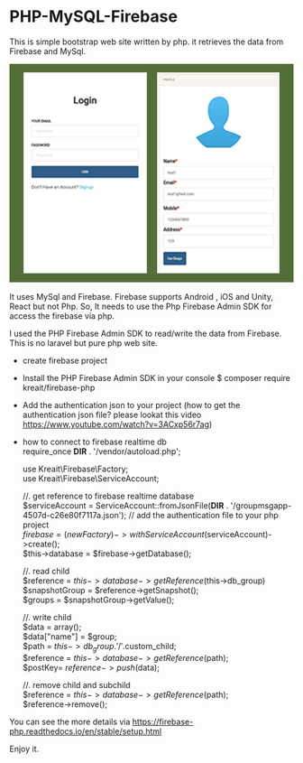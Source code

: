 # PHP-MySQL-Firebase
This is simple bootstrap web site written by php. it retrieves the data from Firebase and MySql.

![Sceenshot](images/screen3.png)

It uses MySql and Firebase.
Firebase supports Android , iOS and Unity, React but not Php.
So, It needs to use the Php Firebase Admin SDK for access the firebase via php.

I used the PHP Firebase Admin SDK to read/write the data from Firebase.
This is no laravel but pure php web site.

- create firebase project 

- Install the PHP Firebase Admin SDK in your console
  $ composer require kreait/firebase-php
  
- Add the authentication json to your project 
  (how to get the authentication json file? please lookat this video https://www.youtube.com/watch?v=3ACxp56r7ag)
  
- how to connect to firebase realtime db <br>
  require_once __DIR__ . '/vendor/autoload.php';<br>
  
  use Kreait\Firebase\Factory; <br>
  use Kreait\Firebase\ServiceAccount; <br>
  
  //. get reference to firebase realtime database <br>
  $serviceAccount = ServiceAccount::fromJsonFile(__DIR__ . '/groupmsgapp-4507d-c26e80f7117a.json'); // add the authentication file to your php project <br>
  $firebase = (new Factory)->withServiceAccount($serviceAccount)->create(); <br>
  $this->database = $firebase->getDatabase(); <br>
  
  //. read child <br>
  $reference = $this->database->getReference($this->db_group) <br>
  $snapshotGroup = $reference->getSnapshot();  <br>
  $groups = $snapshotGroup->getValue();  <br>
  
  //. write child <br>
  $data = array(); <br>
  $data["name"] = $group;   <br>
  $path = $this->db_group.'/'.$custom_child; <br>
  $reference = $this->database->getReference($path); <br>
  $postKey= $reference->push($data); <br>
  
  //. remove child and subchild <br>
  $reference = $this->database->getReference($path); <br>
  $reference->remove(); <br>
  
You can see the more details via https://firebase-php.readthedocs.io/en/stable/setup.html <br>

Enjoy it. 
 
